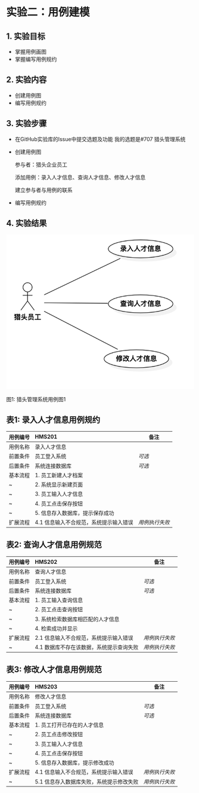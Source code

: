 # 实验二：用例建模

## 1. 实验目标

- 掌握用例画图
- 掌握编写用例规约

## 2. 实验内容

- 创建用例图
- 编写用例规约

## 3. 实验步骤

- 在GitHub实验库的Issue中提交选题及功能
我的选题是#707 猎头管理系统
- 创建用例图

  参与者：猎头企业员工

  添加用例：录入人才信息、查询人才信息、修改人才信息

  建立参与者与用例的联系

- 编写用例规约

## 4. 实验结果

![用例图](./Lab2_UseCaseDiagram.png)

图1: 猎头管理系统用例图1

## 表1: 录入人才信息用例规约

用例编号  | HMS201 | 备注  
-|:-|-  
用例名称  | 录入人才信息  |  
前置条件  | 员工登入系统  | *可选*  
后置条件  | 系统连接数据库  | *可选*  
基本流程  | 1. 员工新建人才档案  |  
~| 2. 系统显示新建页面  |  
~| 3. 员工输入人才信息  |  
~| 4. 员工点击保存按钮  |  
~| 5. 信息存入数据库，提示保存成功  |  
扩展流程  | 4.1 信息输入不合规范，系统提示输入错误  | *用例执行失败*  

## 表2: 查询人才信息用例规范

用例编号  | HMS202 | 备注  
-|:-|-  
用例名称  | 查询人才信息  |  
前置条件  | 员工登入系统  | *可选*  
后置条件  | 系统连接数据库  | *可选*  
基本流程  | 1. 员工输入查询信息  |  
~| 2. 员工点击查询按钮  |  
~| 3. 系统检索数据库相匹配的人才信息  |  
~| 4. 检索成功并显示  |  
扩展流程  | 2.1 信息输入不合规范，系统提示输入错误  | *用例执行失败* 
~| 4.1 数据库不存在该数据，系统提示查询失败  | *用例执行失败*

## 表3: 修改人才信息用例规范

用例编号  | HMS203 | 备注  
-|:-|-  
用例名称  | 修改人才信息  |  
前置条件  | 员工登入系统  | *可选*  
后置条件  | 系统连接数据库  | *可选*  
基本流程  | 1. 员工打开已存在的人才信息  |  
~| 2. 员工点击修改按钮  |  
~| 3. 员工输入人才信息  |  
~| 4. 员工点击保存按钮  |  
~| 5. 信息存入数据库，提示修改成功  |  
扩展流程  | 4.1 信息输入不合规范，系统提示输入错误  | *用例执行失败* 
~| 5.1 信息存入数据库失败，系统提示修改失败  | *用例执行失败*
